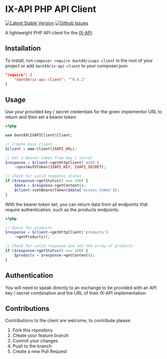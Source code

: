 # IX-API PHP API Client

[![Latest Stable Version][packagist-image]][packagist-url]
[![Github Issues][github-issues-image]][github-issues-url]

A lightweight PHP API client for the [IX-API](https://ix-api.net).

## Installation

To install, run `composer require dant89/ixapi-client` in the root of your project or add `dant89/ix-api-client` to your composer.json.
```json
"require": {
    "dant89/ix-api-client": "^0.0.2"
}
```

## Usage

Use your provided key / secret credentials for the given implementor URL to return and then set a bearer token:

```php
<?php

use Dant89\IXAPIClient\Client;

// Create base client
$client = new Client(IXAPI_URL);

// Get a bearer token from key / secret
$response = $client->getHttpClient('auth')
    ->postAuthToken(IXAPI_KEY, IXAPI_SECRET);

// Check for valid response status
if ($response->getStatus() === 200) {
    $data = $response->getContent();
    $client->setBearerToken($data['access_token']);
}
```

With the bearer token set, you can return data from all endpoints that require authentication, such as the products endpoints:
```php
<?php

// Query for products
$response = $client->getHttpClient('products')
    ->getProducts();

// Check for valid response and set the array of products
if ($response->getStatus() === 200) {
    $products = $response->getContent();
}
````

## Authentication

You will need to speak directly to an exchange to be provided with an API key / secret combination and the URL of their IX-API implementation.

## Contributions

Contributions to the client are welcome, to contribute please:

1. Fork this repository
2. Create your feature branch
3. Commit your changes
4. Push to the branch
5. Create a new Pull Request

[packagist-image]: https://img.shields.io/packagist/vpre/dant89/ix-api-client.svg
[packagist-url]: https://packagist.org/packages/dant89/ix-api-client

[github-issues-image]: https://img.shields.io/github/issues/dant89/ix-api-php-client
[github-issues-url]: https://github.com/dant89/ix-api-php-client/issues
